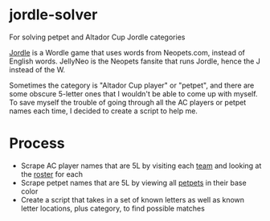 # jordle-solver
For solving petpet and Altador Cup Jordle categories


[Jordle](https://www.jellyneo.net/jordle/) is a Wordle game that uses words from Neopets.com, instead of English words. JellyNeo is the Neopets fansite that runs Jordle, hence the J instead of the W.

Sometimes the category is "Altador Cup player" or "petpet", and there are some obscure 5-letter ones that I wouldn't be able to come up with myself. To save myself the trouble of going through all the AC players or petpet names each time, I decided to create a script to help me. 


# Process
- Scrape AC player names that are 5L by visiting each [team](https://thedailyneopets.com/altador-cup/altador-cup-teams) and looking at the [roster](https://thedailyneopets.com/altador-cup/altador/) for each
- Scrape petpet names that are 5L by viewing all [petpets](https://items.jellyneo.net/search/all-petpets/?petpet_colour=1000) in their base color
- Create a script that takes in a set of known letters as well as known letter locations, plus category, to find possible matches
